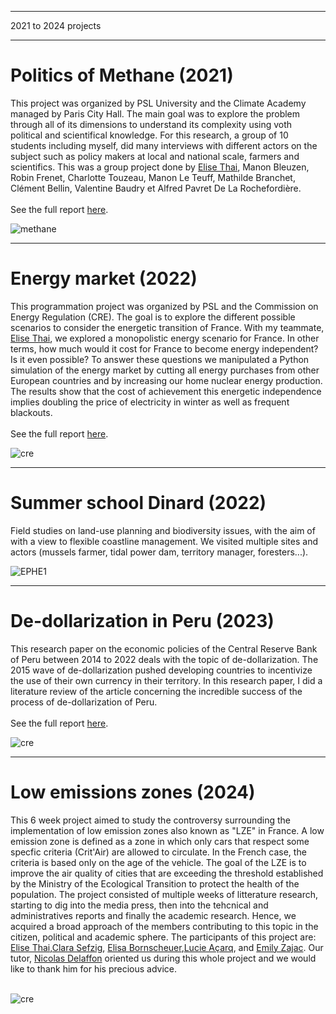 
---

<p class="pretext">2021 to 2024 projects</p>

---
<div class="containerr">
  <div class="text-column">
    <h1 class="prestextarticle">Politics of Methane (2021)</h1>
    <p class="articletext">
      This project was organized by PSL University and the Climate Academy managed by Paris City Hall. The main goal was to explore the problem through all of its dimensions to understand its complexity using voth political and scientifical knowledge. For this research, a group of 10 students including myself, did many interviews with different actors on the subject such as policy makers at local and national scale, farmers and scientifics. This was a group project done by <a href="https://www.linkedin.com/in/elise-thai-092543212/">Elise Thai</a>, Manon Bleuzen, Robin Frenet, Charlotte Touzeau, Manon Le Teuff, Mathilde Branchet, Clément Bellin, Valentine Baudry et Alfred Pavret De La Rochefordière. 
      <br> 
      <br> 
      See the full report <a href="methane.pdf">here</a>.
    </p>
  </div>
  <div class="photo-column">
    <div class="profilepic2">
      <img src="images/academie.png?raw=true" alt="methane" class="profilepic2"/>
    </div>
  </div>
</div>

----

<div class="containerr">
  <div class="text-column">
    <h1 class="prestextarticle">Energy market (2022)</h1>
    <p class="articletext">
    This programmation project was organized by PSL and the Commission on Energy Regulation (CRE). The goal is to explore the different possible scenarios to consider the energetic transition of France. With my teammate, <a href="https://www.linkedin.com/in/elise-thai-092543212/">Elise Thai</a>, we explored a monopolistic energy scenario for France. In other terms, how much would it cost for France to become energy independent? Is it even possible? To answer these questions we manipulated a Python simulation of the energy market by cutting all energy purchases from other European countries and by increasing our home nuclear energy production. The results show that the cost of achievement this energetic independence implies doubling the price of electricity in winter as well as frequent blackouts.
      <br> 
      <br> 
      See the full report <a href="energymarket.pdf">here</a>.
    </p>
  </div>
  <div class="photo-column">
    <div class="profilepic2">
      <img src="images/cree.png?raw=true" alt="cre" class="profilepic2"/>
    </div>
  </div>
</div>

---
<div class="containerr">
  <div class="text-column">
    <h1 class="prestextarticle">Summer school Dinard (2022)</h1>
    <p class="articletext">
      Field studies on land-use planning and biodiversity issues, with the aim of with a view to flexible coastline management. We visited multiple sites and actors (mussels farmer, tidal power dam, territory manager, foresters...). 
      <br>  
    </p>
  </div>
  <div class="photo-column">
    <div class="profilepic2">
      <img src="images/EPHE.png?raw=true" alt="EPHE1" class="profilepic2"/>
    </div>
  </div>
</div>

---
<div class="containerr">
  <div class="text-column">
    <h1 class="prestextarticle">De-dollarization in Peru (2023)</h1>
    <p class="articletext">
    This research paper on the economic policies of the Central Reserve Bank of Peru between 2014 to 2022 deals with the topic of de-dollarization. The 2015 wave of de-dollarization pushed developing countries to incentivize the use of their own currency in their territory. In this research paper, I did a literature review of the article concerning the incredible success of the process of de-dollarization of Peru.
    <br> 
    <br> 
    See the full report <a href="Macro.pdf">here</a>.
        </p>
  </div>
  <div class="photo-column">
    <div class="profilepic2">
      <img src="images/dollar.png?raw=true" alt="cre" class="profilepic2"/>
    </div>
  </div>
</div>


---
<div class="containerr">
  <div class="text-column">
    <h1 class="prestextarticle">Low emissions zones (2024)</h1>
    <p class="articletext">
    This 6 week project aimed to study the controversy surrounding the implementation of low emission zones also known as "LZE" in France. A low emission zone is defined as a zone in which only cars that respect some specfic criteria (Crit'Air) are allowed to circulate. In the French case, the criteria is based only on the age of the vehicle. The goal of the LZE is to improve the air quality of cities that are exceeding the threshold established by the Ministry of the Ecological Transition to protect the health of the population. The project consisted of multiple weeks of litterature research, starting to dig into the media press, then into the tehcnical and administratives reports and finally the academic research. Hence, we acquired a broad approach of the members contributing to this topic in the citizen, political and academic sphere. The participants of this project are: <a href="https://www.linkedin.com/in/elise-thai-092543212/">Elise Thai</a>,<a href="https://www.linkedin.com/in/clara-sefzig-70357a238/">Clara Sefzig</a>, <a href="https://www.linkedin.com/in/elisa-bornscheuer-403856273/">Elisa Bornscheuer</a>,<a href="https://www.linkedin.com/in/lucie-açarq-932674235/">Lucie Açarq</a>, and <a href="https://www.linkedin.com/in/emily-zajac-30919b217/">Emily Zajac</a>. Our tutor, <a href="https://www.linkedin.com/in/emily-zajac-30919b217/">Nicolas Delaffon</a> oriented us during this whole project and we would like to thank him for his precious advice. 
    <br> 
    <br> 
        </p>
  </div>
  <div class="photo-column">
    <div class="profilepic2">
      <img src="images/ZFE.png?raw=true" alt="cre" class="profilepic2"/>
    </div>
  </div>
</div>
